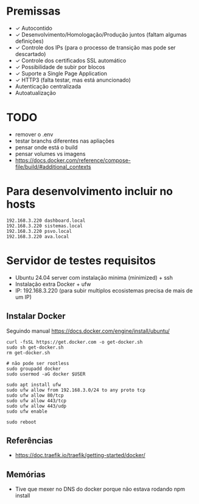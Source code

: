 # Premissas

- ✓ Autocontido 
- ✓ Desenvolvimento/Homologação/Produção juntos (faltam algumas definições)
- ✓ Controle dos IPs (para o processo de transição mas pode ser descartado)
- ✓ Controle dos certificados SSL automático 
- ✓ Possibilidade de subir por blocos
- ✓ Suporte a Single Page Application
- ✓ HTTP3 (falta testar, mas está anuncionado)
- Autenticação centralizada
- Autoatualização

# TODO

- remover o .env
- testar branchs diferentes nas apliações
- pensar onde está o build 
- pensar volumes vs imagens
- https://docs.docker.com/reference/compose-file/build/#additional_contexts

# Para desenvolvimento incluir no hosts

```
192.168.3.220 dashboard.local
192.168.3.220 sistemas.local
192.168.3.220 psvo.local
192.168.3.220 ava.local
```

# Servidor de testes requisitos

- Ubuntu 24.04 server com instalação minima (minimized) + ssh
- Instalação extra Docker + ufw
- IP: 192.168.3.220 (para subir multiplos ecosistemas precisa de mais de um IP)

## Instalar Docker

Seguindo manual
https://docs.docker.com/engine/install/ubuntu/

```
curl -fsSL https://get.docker.com -o get-docker.sh
sudo sh get-docker.sh
rm get-docker.sh

# não pode ser rootless
sudo groupadd docker
sudo usermod -aG docker $USER

sudo apt install ufw
sudo ufw allow from 192.168.3.0/24 to any proto tcp
sudo ufw allow 80/tcp
sudo ufw allow 443/tcp
sudo ufw allow 443/udp
sudo ufw enable

sudo reboot
```

## Referências
- https://doc.traefik.io/traefik/getting-started/docker/

## Memórias
- Tive que mexer no DNS do docker porque não estava rodando npm install
